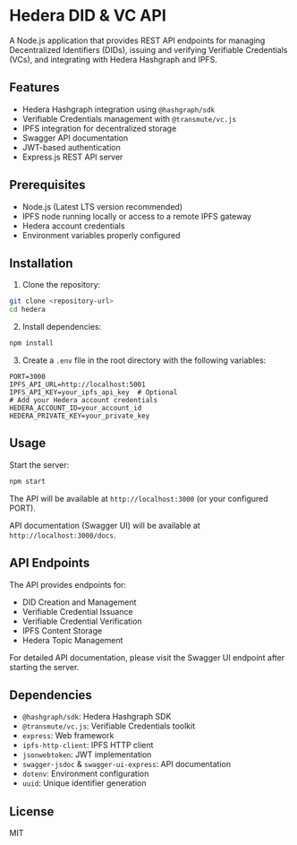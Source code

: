 # Hedera DID & VC API

A Node.js application that provides REST API endpoints for managing Decentralized Identifiers (DIDs), issuing and verifying Verifiable Credentials (VCs), and integrating with Hedera Hashgraph and IPFS.

## Features

- Hedera Hashgraph integration using `@hashgraph/sdk`
- Verifiable Credentials management with `@transmute/vc.js`
- IPFS integration for decentralized storage
- Swagger API documentation
- JWT-based authentication
- Express.js REST API server

## Prerequisites

- Node.js (Latest LTS version recommended)
- IPFS node running locally or access to a remote IPFS gateway
- Hedera account credentials
- Environment variables properly configured

## Installation

1. Clone the repository:
```bash
git clone <repository-url>
cd hedera
```

2. Install dependencies:
```bash
npm install
```

3. Create a `.env` file in the root directory with the following variables:
```env
PORT=3000
IPFS_API_URL=http://localhost:5001
IPFS_API_KEY=your_ipfs_api_key  # Optional
# Add your Hedera account credentials
HEDERA_ACCOUNT_ID=your_account_id
HEDERA_PRIVATE_KEY=your_private_key
```

## Usage

Start the server:
```bash
npm start
```

The API will be available at `http://localhost:3000` (or your configured PORT).

API documentation (Swagger UI) will be available at `http://localhost:3000/docs`.

## API Endpoints

The API provides endpoints for:
- DID Creation and Management
- Verifiable Credential Issuance
- Verifiable Credential Verification
- IPFS Content Storage
- Hedera Topic Management

For detailed API documentation, please visit the Swagger UI endpoint after starting the server.

## Dependencies

- `@hashgraph/sdk`: Hedera Hashgraph SDK
- `@transmute/vc.js`: Verifiable Credentials toolkit
- `express`: Web framework
- `ipfs-http-client`: IPFS HTTP client
- `jsonwebtoken`: JWT implementation
- `swagger-jsdoc` & `swagger-ui-express`: API documentation
- `dotenv`: Environment configuration
- `uuid`: Unique identifier generation

## License

MIT

